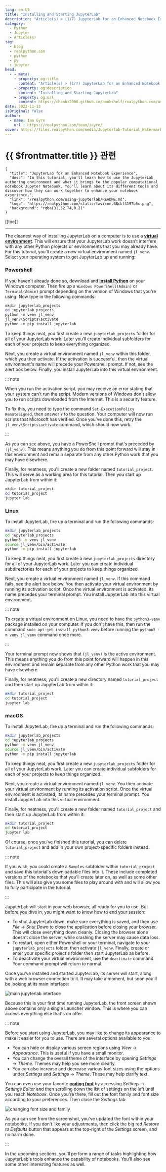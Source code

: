 ```yaml
---
lang: en-US
title: "Installing and Starting JupyterLab"
description: "Article(s) > (1/7) JupyterLab for an Enhanced Notebook Experience"
category:
  - Python
  - Jupyter
  - Article(s)
tag:
  - blog
  - realpython.com
  - python
  - py
  - jupyter
head:
  - - meta:
    - property: og:title
      content: "Article(s) > (1/7) JupyterLab for an Enhanced Notebook Experience"
    - property: og:description
      content: "Installing and Starting JupyterLab"
    - property: og:url
      content: https://chanhi2000.github.io/bookshelf/realpython.com/using-jupyterlab/installing-and-starting-jupyterlab.html
date: 2023-11-13
isOriginal: false
author:
  - name: Ian Eyre
    url : https://realpython.com/team/ieyre/
cover: https://files.realpython.com/media/Jupyterlab-Tutorial_Watermarked.e68ba3554953.jpg
---
```


# {{ $frontmatter.title }} 관련

```component VPCard
{
  "title": "JupyterLab for an Enhanced Notebook Experience",
  "desc": "In this tutorial, you'll learn how to use the JupyterLab authoring environment and what it brings to the popular computational notebook Jupyter Notebook. You'll learn about its different tools and discover how they can work together to enhance your notebook experience.",
  "link": "/realpython.com/using-jupyterlab/README.md",
  "logo": "https://realpython.com/static/favicon.68cbf4197b0c.png",
  "background": "rgba(31,52,74,0.2)"
}
```

[[toc]]

---

<SiteInfo
  name="JupyterLab for an Enhanced Notebook Experience"
  desc="In this tutorial, you'll learn how to use the JupyterLab authoring environment and what it brings to the popular computational notebook Jupyter Notebook. You'll learn about its different tools and discover how they can work together to enhance your notebook experience."
  url="https://realpython.com/using-jupyterlab#installing-and-starting-jupyterlab"
  logo="https://realpython.com/static/favicon.68cbf4197b0c.png"
  preview="https://files.realpython.com/media/Jupyterlab-Tutorial_Watermarked.e68ba3554953.jpg"/>

The cleanest way of installing JupyterLab on a computer is to use a [**virtual environment**](/realpython.com/python-virtual-environments-a-primer.md). This will ensure that your JupyterLab work doesn't interfere with any other Python projects or environments that you may already have. For this tutorial, you'll create a new virtual environment named `jl_venv`. Select your operating system to get JupyterLab up and running:

### <VPIcon icon="fa-brands fa-windows"/>Powershell

If you haven't already done so, download and [**install Python**](/realpython.com/installing-python.md) on your Windows computer. Then fire up a `Windows PowerShell(Admin)` or `Terminal(Admin)` prompt depending on the version of Windows that you're using. Now type in the following commands:

```powershell
mkdir jupyterlab_projects
cd jupyterlab_projects
python -m venv jl_venv
jl_venv\Scripts\activate
python -m pip install jupyterlab
```

To keep things neat, you first create a new <VPIcon icon="fas fa-folder-open"/>`jupyterlab_projects` folder for all of your JupyterLab work. Later you'll create individual subfolders for each of your projects to keep everything organized.

Next, you create a virtual environment named `jl_venv` within this folder, which you then activate. If the activation is successful, then the virtual environment's name will precede your Powershell prompt. If not, see the alert box below. Finally, you install JupyterLab into this virtual environment.

::: note

When you run the activation script, you may receive an error stating that your system can't run the script. Modern versions of Windows don't allow you to run scripts downloaded from the Internet. This is a security feature.

To fix this, you need to type the command `Set-ExecutionPolicy RemoteSigned`, then answer `Y` to the question. Your computer will now run scripts that Microsoft has verified. Once you've done this, retry the `jl_venv\Scripts\activate` command, which should now work.

:::

As you can see above, you have a PowerShell prompt that's preceded by `(jl_venv)`. This means anything you do from this point forward will stay in this environment and remain separate from any other Python work that you may have elsewhere.

Finally, for neatness, you'll create a new folder named `tutorial_project`. This will serve as a working area for this tutorial. Then you start up JupyterLab from within it:

```powershell
mkdir tutorial_project
cd tutorial_project
jupyter lab
```

### <VPIcon icon="fa-brands fa-linux"/>Linux

To install JupyterLab, fire up a terminal and run the following commands:

```sh
mkdir jupyterlab_projects
cd jupyterlab_projects
python3 -m venv jl_venv
source jl_venv/bin/activate
python -m pip install jupyterlab
```

To keep things neat, you first create a new `jupyterlab_projects` directory for all of your JupyterLab work. Later you can create individual subdirectories for each of your projects to keep things organized.

Next, you create a virtual environment named `jl_venv`. If this command fails, see the alert box below. You then activate your virtual environment by running its activation script. Once the virtual environment is activated, its name precedes your terminal prompt. You install JupyterLab into this virtual environment.

::: note

To create a virtual environment on Linux, you need to have the `python3-venv` package installed on your computer. If you don't have this, then run the command `sudo apt-get install python3-venv` before running the `python3 -m venv jl_venv` command once more.

:::

Your terminal prompt now shows that `(jl_venv)` is the active environment. This means anything you do from this point forward will happen in this environment and remain separate from any other Python work that you may have elsewhere.

Finally, for neatness, you'll create a new directory named `tutorial_project` and then start up JupyterLab from within it:

```sh
mkdir tutorial_project
cd tutorial_project
jupyter lab
```

### <VPIcon icon="iconfont icon-macos"/>macOS

To install JupyterLab, fire up a terminal and run the following commands:

```sh
mkdir jupyterlab_projects
cd jupyterlab_projects
python -m venv jl_venv
source jl_venv/bin/activate
python -m pip install jupyterlab
```

To keep things neat, you first create a new <VPIcon icon="fas fa-folder-open"/>`jupyterlab_projects` folder for all of your JupyterLab work. Later you can create individual subfolders for each of your projects to keep things organized.

Next, you create a virtual environment named `jl_venv`. You then activate your virtual environment by running its activation script. Once the virtual environment is activated, its name precedes your terminal prompt. You install JupyterLab into this virtual environment.

Finally, for neatness, you'll create a new folder named <VPIcon icon="fas fa-folder-open"/>`tutorial_project` and then start up JupyterLab from within it:

```sh
mkdir tutorial_project
cd tutorial_project
jupyter lab
```

Of course, once you've finished this tutorial, you can delete <VPIcon icon="fas fa-folder-open"/>`tutorial_project` and add in your own project-specific folders instead.

::: note

If you wish, you could create a <VPIcon icon="fas fa-folder-open"/>`Samples` subfolder within <VPIcon icon="fas fa-folder-open"/>`tutorial_project` and save this tutorial's downloadable files into it. These include completed versions of the notebooks that you'll create later on, as well as some other files. This will also give you some files to play around with and will allow you to fully participate in the tutorial.

:::

JupyterLab will start in your web browser, all ready for you to use. But before you dive in, you might want to know how to end your session:

- To shut JupyterLab down, make sure everything is saved, and then use *File* → *Shut Down* to close the application before closing your browser. This will close everything down cleanly. Closing the browser alone doesn't close the server, while crashing the server may cause data loss.
- To restart, open either Powershell or your terminal, navigate to your <VPIcon icon="fas fa-folder-open"/>`jupyterlab_projects` folder, then activate `jl_venv`. Finally, create or enter your specific project's folder then start JupyterLab as before.
- To deactivate your virtual environment, use the `deactivate` command. Your command prompt will return to normal.

Once you've installed and started JupyterLab, its server will start, along with a web browser connection to it. It may take a moment, but soon you'll be looking at its main interface:

![main jupyterlab interface](https://files.realpython.com/media/ie-main-interfaceCR.2c7f9ea4195d.png)

Because this is your first time running JupyterLab, the front screen shown above contains only a single Launcher window. This is where you can access everything else that's on offer.

::: note 

Before you start using JupyterLab, you may like to change its appearance to make it easier for you to use. There are several options available to you:

- You can hide or display various screen regions using *View* → *Appearance*. This is useful if you have a small monitor.
- You can change the overall theme of the interface by opening *Settings* → *Theme*. Themes may help you see more clearly.
- You can also increase and decrease various font sizes using the options under *Settings* and *Settings* → *Theme*. These may help clarify text.

You can even use your favorite [**coding font**](/realpython.com/coding-font.md) by accessing *Settings* → *Settings Editor* and then scrolling down the list of settings on the left until you reach *Notebook*. Once you're there, fill out the font family and font size according to your preferences. Then close the *Settings* tab:

![changing font size and family](https://files.realpython.com/media/ie-change-font-family.d646192e919e.png)

As you can see from the screenshot, you've updated the font within your notebooks. If you don't like your adjustments, then click the big red *Restore to Defaults* button that appears at the top-right of the *Settings* screen, and no harm done.

:::

In the upcoming sections, you'll perform a range of tasks highlighting how JupyterLab's tools enhance the capability of notebooks. You'll also see some other interesting features as well.
